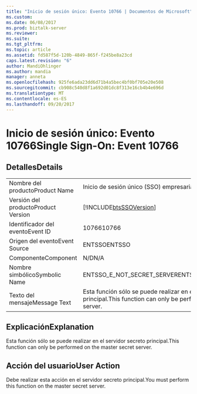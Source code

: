 ```yaml
---
title: "Inicio de sesión único: Evento 10766 | Documentos de Microsoft"
ms.custom: 
ms.date: 06/08/2017
ms.prod: biztalk-server
ms.reviewer: 
ms.suite: 
ms.tgt_pltfrm: 
ms.topic: article
ms.assetid: fd587f5d-120b-4849-865f-f245be8a23cd
caps.latest.revision: "6"
author: MandiOhlinger
ms.author: mandia
manager: anneta
ms.openlocfilehash: 925fe6ada23dd6d71b4a5bec4bf0bf705e20e508
ms.sourcegitcommit: cb908c540d8f1a692d01dc8f313e16cb4b4e696d
ms.translationtype: MT
ms.contentlocale: es-ES
ms.lasthandoff: 09/20/2017
---
```

# <a name="single-sign-on-event-10766"></a><span data-ttu-id="030d3-102">Inicio de sesión único: Evento 10766</span><span class="sxs-lookup"><span data-stu-id="030d3-102">Single Sign-On: Event 10766</span></span>
## <a name="details"></a><span data-ttu-id="030d3-103">Detalles</span><span class="sxs-lookup"><span data-stu-id="030d3-103">Details</span></span>  
  
|||  
|-|-|  
|<span data-ttu-id="030d3-104">Nombre del producto</span><span class="sxs-lookup"><span data-stu-id="030d3-104">Product Name</span></span>|<span data-ttu-id="030d3-105">Inicio de sesión único (SSO) empresarial</span><span class="sxs-lookup"><span data-stu-id="030d3-105">Enterprise Single Sign-On</span></span>|  
|<span data-ttu-id="030d3-106">Versión del producto</span><span class="sxs-lookup"><span data-stu-id="030d3-106">Product Version</span></span>|[!INCLUDE[btsSSOVersion](../includes/btsssoversion-md.md)]|  
|<span data-ttu-id="030d3-107">Identificador del evento</span><span class="sxs-lookup"><span data-stu-id="030d3-107">Event ID</span></span>|<span data-ttu-id="030d3-108">10766</span><span class="sxs-lookup"><span data-stu-id="030d3-108">10766</span></span>|  
|<span data-ttu-id="030d3-109">Origen del evento</span><span class="sxs-lookup"><span data-stu-id="030d3-109">Event Source</span></span>|<span data-ttu-id="030d3-110">ENTSSO</span><span class="sxs-lookup"><span data-stu-id="030d3-110">ENTSSO</span></span>|  
|<span data-ttu-id="030d3-111">Componente</span><span class="sxs-lookup"><span data-stu-id="030d3-111">Component</span></span>|<span data-ttu-id="030d3-112">N/D</span><span class="sxs-lookup"><span data-stu-id="030d3-112">N/A</span></span>|  
|<span data-ttu-id="030d3-113">Nombre simbólico</span><span class="sxs-lookup"><span data-stu-id="030d3-113">Symbolic Name</span></span>|<span data-ttu-id="030d3-114">ENTSSO_E_NOT_SECRET_SERVER</span><span class="sxs-lookup"><span data-stu-id="030d3-114">ENTSSO_E_NOT_SECRET_SERVER</span></span>|  
|<span data-ttu-id="030d3-115">Texto del mensaje</span><span class="sxs-lookup"><span data-stu-id="030d3-115">Message Text</span></span>|<span data-ttu-id="030d3-116">Esta función sólo se puede realizar en el servidor secreto principal.</span><span class="sxs-lookup"><span data-stu-id="030d3-116">This function can only be performed on the master secret server.</span></span>|  
  
## <a name="explanation"></a><span data-ttu-id="030d3-117">Explicación</span><span class="sxs-lookup"><span data-stu-id="030d3-117">Explanation</span></span>  
 <span data-ttu-id="030d3-118">Esta función sólo se puede realizar en el servidor secreto principal.</span><span class="sxs-lookup"><span data-stu-id="030d3-118">This function can only be performed on the master secret server.</span></span>  
  
## <a name="user-action"></a><span data-ttu-id="030d3-119">Acción del usuario</span><span class="sxs-lookup"><span data-stu-id="030d3-119">User Action</span></span>  
 <span data-ttu-id="030d3-120">Debe realizar esta acción en el servidor secreto principal.</span><span class="sxs-lookup"><span data-stu-id="030d3-120">You must perform this function on the master secret server.</span></span>
